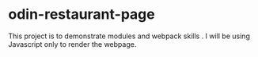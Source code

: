# odin-restaurant-page
This project is to demonstrate modules and webpack skills .
I will be using Javascript only to render the webpage.
